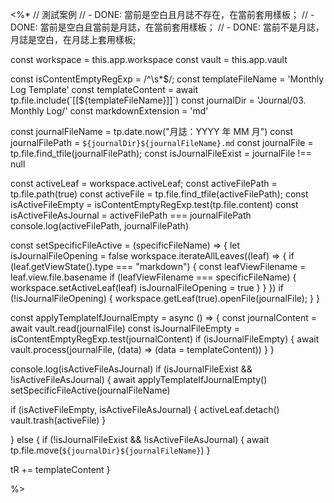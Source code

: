 <%*
// 測試案例
// - DONE: 當前是空白且月誌不存在，在當前套用樣板；
// - DONE: 當前是空白且當前是月誌，在當前套用樣板；
// - DONE: 當前不是月誌，月誌是空白，在月誌上套用樣板;

const workspace = this.app.workspace
const vault = this.app.vault

const isContentEmptyRegExp = /^\s*$/;
const templateFileName = 'Monthly Log Template'
const templateContent = await tp.file.include(`[[${templateFileName}]]`)
const journalDir = 'Journal/03. Monthly Log/'
const markdownExtension = 'md'

const journalFileName = tp.date.now("月誌：YYYY 年 MM 月")
const journalFilePath = `${journalDir}${journalFileName}.md`
const journalFile = tp.file.find_tfile(journalFilePath);
const isJournalFileExist = journalFile !== null

const activeLeaf = workspace.activeLeaf;
const activeFilePath = tp.file.path(true)
const activeFile = tp.file.find_tfile(activeFilePath);
const isActiveFileEmpty = isContentEmptyRegExp.test(tp.file.content)
const isActiveFileAsJournal = activeFilePath === journalFilePath
console.log(activeFilePath, journalFilePath)

const setSpecificFileActive = (specificFileName) => {
  let isJournalFileOpening = false
  workspace.iterateAllLeaves((leaf) => {
    if (leaf.getViewState().type === "markdown") {
      const leafViewFilename = leaf.view.file.basename
      if (leafViewFilename === specificFileName) {
        workspace.setActiveLeaf(leaf)
        isJournalFileOpening = true
      }
    }
  })
  if (!isJournalFileOpening) {
    workspace.getLeaf(true).openFile(journalFile);
  }
}

const applyTemplateIfJournalEmpty = async () => {
  const journalContent = await vault.read(journalFile)
  const isJournalFileEmpty = isContentEmptyRegExp.test(journalContent)
  if (isJournalFileEmpty) {
    await vault.process(journalFile, (data) => (data = templateContent))
  }
}

console.log(isActiveFileAsJournal)
if (isJournalFileExist && !isActiveFileAsJournal) {
  await applyTemplateIfJournalEmpty()
  setSpecificFileActive(journalFileName)

  if (isActiveFileEmpty, isActiveFileAsJournal) {
    activeLeaf.detach()
    vault.trash(activeFile)
  }

} else {
  if (!isJournalFileExist && !isActiveFileAsJournal) {
    await tp.file.move(`${journalDir}${journalFileName}`)
  }
  
  tR += templateContent
}

%>
